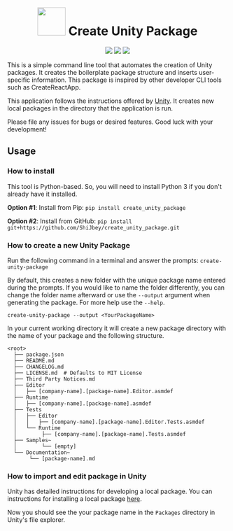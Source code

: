<h1 align="center">
  <img
    width="64"
    height="64"
    src="https://user-images.githubusercontent.com/11076525/190913978-f17fed38-e1d1-4a3c-9547-9d685b9e4a13.png"
  >
  Create Unity Package
</h1>

<p align="center">
  <img src="https://img.shields.io/pypi/dm/create-unity-package">
  <img src="https://img.shields.io/pypi/l/create-unity-package">
  <img src="https://img.shields.io/pypi/v/create-unity-package">
</p>

This is a simple command line tool that automates the creation of
Unity packages. It creates the boilerplate package structure and
inserts user-specific information. This package is inspired by
other developer CLI tools such as CreateReactApp.

This application follows the instructions offered by
[Unity](https://docs.unity3d.com/Manual/CustomPackages.html). It
creates new local packages in the directory that the application
is run.

Please file any issues for bugs or desired features.
Good luck with your development!

## Usage

### How to install

This tool is Python-based. So, you will need to install Python 3 if you
don't already have it installed.

**Option #1**: Install from Pip: `pip install create_unity_package`

**Option #2**: Install from GitHub: `pip install git+https://github.com/ShiJbey/create_unity_package.git`

### How to create a new Unity Package

Run the following command in a terminal and answer the prompts: `create-unity-package`

By default, this creates a new folder with the unique package
name entered during the prompts. If you would like to name the
folder differently, you can change the folder name afterward or
use the `--output` argument when generating the package. For more
help use the `--help`.

```
create-unity-package --output <YourPackageName>
```

In your current working directory it will create a new package
directory with the name of your package and the following structure.

```
<root>
  ├── package.json
  ├── README.md
  ├── CHANGELOG.md
  ├── LICENSE.md  # Defaults to MIT License
  ├── Third Party Notices.md
  ├── Editor
  │   ├── [company-name].[package-name].Editor.asmdef
  ├── Runtime
  │   ├── [company-name].[package-name].asmdef
  ├── Tests
  │   ├── Editor
  │   │   ├── [company-name].[package-name].Editor.Tests.asmdef
  │   └── Runtime
  │        ├── [company-name].[package-name].Tests.asmdef
  ├── Samples~
  │        └── [empty]
  └── Documentation~
       └── [package-name].md
```

### How to import and edit package in Unity

Unity has detailed instructions for developing a local package.
You can instructions for installing a local package
[here](https://docs.unity3d.com/Manual/upm-ui-local.html).

Now you should see the your package name in the `Packages` directory
in Unity's file explorer.
